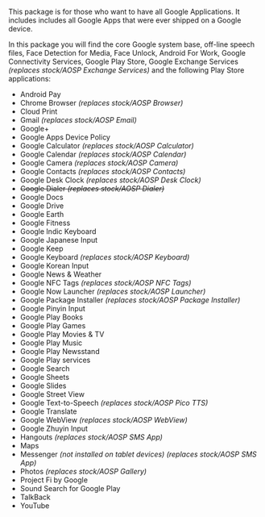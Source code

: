 This package is for those who want to have all Google Applications. It includes includes all Google Apps that were ever shipped on a Google device. 

In this package you will find the core Google system base, off-line speech files, Face Detection for Media, Face Unlock, Android For Work, Google Connectivity Services, Google Play Store, Google Exchange Services _(replaces stock/AOSP Exchange Services)_ and the following Play Store applications:

* Android Pay
* Chrome Browser _(replaces stock/AOSP Browser)_
* Cloud Print
* Gmail _(replaces stock/AOSP Email)_
* Google+
* Google Apps Device Policy
* Google Calculator _(replaces stock/AOSP Calculator)_
* Google Calendar _(replaces stock/AOSP Calendar)_
* Google Camera _(replaces stock/AOSP Camera)_
* Google Contacts _(replaces stock/AOSP Contacts)_
* Google Desk Clock _(replaces stock/AOSP Desk Clock)_
* ~~Google Dialer _(replaces stock/AOSP Dialer)_~~
* Google Docs
* Google Drive
* Google Earth
* Google Fitness
* Google Indic Keyboard 
* Google Japanese Input
* Google Keep
* Google Keyboard _(replaces stock/AOSP Keyboard)_
* Google Korean Input
* Google News & Weather
* Google NFC Tags _(replaces stock/AOSP NFC Tags)_
* Google Now Launcher _(replaces stock/AOSP Launcher)_
* Google Package Installer _(replaces stock/AOSP Package Installer)_
* Google Pinyin Input
* Google Play Books
* Google Play Games
* Google Play Movies & TV
* Google Play Music
* Google Play Newsstand
* Google Play services
* Google Search
* Google Sheets
* Google Slides
* Google Street View
* Google Text-to-Speech _(replaces stock/AOSP Pico TTS)_
* Google Translate
* Google WebView _(replaces stock/AOSP WebView)_
* Google Zhuyin Input
* Hangouts _(replaces stock/AOSP SMS App)_
* Maps
* Messenger _(not installed on tablet devices) (replaces stock/AOSP SMS App)_
* Photos _(replaces stock/AOSP Gallery)_
* Project Fi by Google
* Sound Search for Google Play
* TalkBack
* YouTube